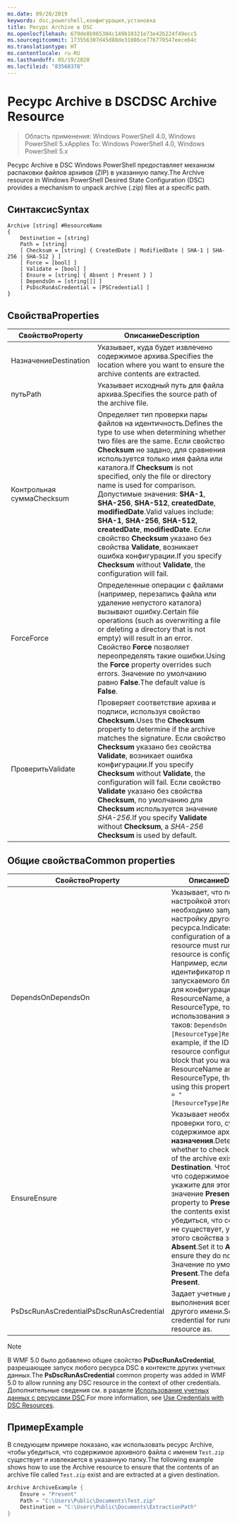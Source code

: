 ```yaml
---
ms.date: 09/20/2019
keywords: dsc,powershell,конфигурация,установка
title: Ресурс Archive в DSC
ms.openlocfilehash: 679de8b965304c149b10321e73e42b224f49ecc5
ms.sourcegitcommit: 173556307d45d88de31086ce776770547eece64c
ms.translationtype: HT
ms.contentlocale: ru-RU
ms.lasthandoff: 05/19/2020
ms.locfileid: "83560378"
---
```

# <a name="dsc-archive-resource"></a><span data-ttu-id="1d92b-103">Ресурс Archive в DSC</span><span class="sxs-lookup"><span data-stu-id="1d92b-103">DSC Archive Resource</span></span>

> <span data-ttu-id="1d92b-104">Область применения: Windows PowerShell 4.0, Windows PowerShell 5.x</span><span class="sxs-lookup"><span data-stu-id="1d92b-104">Applies To: Windows PowerShell 4.0, Windows PowerShell 5.x</span></span>

<span data-ttu-id="1d92b-105">Ресурс Archive в DSC Windows PowerShell предоставляет механизм распаковки файлов архивов (ZIP) в указанную папку.</span><span class="sxs-lookup"><span data-stu-id="1d92b-105">The Archive resource in Windows PowerShell Desired State Configuration (DSC) provides a mechanism to unpack archive (.zip) files at a specific path.</span></span>

## <a name="syntax"></a><span data-ttu-id="1d92b-106">Синтаксис</span><span class="sxs-lookup"><span data-stu-id="1d92b-106">Syntax</span></span>

```Syntax
Archive [string] #ResourceName
{
    Destination = [string]
    Path = [string]
    [ Checksum = [string] { CreatedDate | ModifiedDate | SHA-1 | SHA-256 | SHA-512 } ]
    [ Force = [bool] ]
    [ Validate = [bool] ]
    [ Ensure = [string] { Absent | Present } ]
    [ DependsOn = [string[]] ]
    [ PsDscRunAsCredential = [PSCredential] ]
}
```

## <a name="properties"></a><span data-ttu-id="1d92b-107">Свойства</span><span class="sxs-lookup"><span data-stu-id="1d92b-107">Properties</span></span>

|<span data-ttu-id="1d92b-108">Свойство</span><span class="sxs-lookup"><span data-stu-id="1d92b-108">Property</span></span> |<span data-ttu-id="1d92b-109">Описание</span><span class="sxs-lookup"><span data-stu-id="1d92b-109">Description</span></span> |
|---|---|
|<span data-ttu-id="1d92b-110">Назначение</span><span class="sxs-lookup"><span data-stu-id="1d92b-110">Destination</span></span> |<span data-ttu-id="1d92b-111">Указывает, куда будет извлечено содержимое архива.</span><span class="sxs-lookup"><span data-stu-id="1d92b-111">Specifies the location where you want to ensure the archive contents are extracted.</span></span> |
|<span data-ttu-id="1d92b-112">путь</span><span class="sxs-lookup"><span data-stu-id="1d92b-112">Path</span></span> |<span data-ttu-id="1d92b-113">Указывает исходный путь для файла архива.</span><span class="sxs-lookup"><span data-stu-id="1d92b-113">Specifies the source path of the archive file.</span></span> |
|<span data-ttu-id="1d92b-114">Контрольная сумма</span><span class="sxs-lookup"><span data-stu-id="1d92b-114">Checksum</span></span> |<span data-ttu-id="1d92b-115">Определяет тип проверки пары файлов на идентичность.</span><span class="sxs-lookup"><span data-stu-id="1d92b-115">Defines the type to use when determining whether two files are the same.</span></span> <span data-ttu-id="1d92b-116">Если свойство **Checksum** не задано, для сравнения используется только имя файла или каталога.</span><span class="sxs-lookup"><span data-stu-id="1d92b-116">If **Checksum** is not specified, only the file or directory name is used for comparison.</span></span> <span data-ttu-id="1d92b-117">Допустимые значения: **SHA-1**, **SHA-256**, **SHA-512**, **createdDate**, **modifiedDate**.</span><span class="sxs-lookup"><span data-stu-id="1d92b-117">Valid values include: **SHA-1**, **SHA-256**, **SHA-512**, **createdDate**, **modifiedDate**.</span></span> <span data-ttu-id="1d92b-118">Если свойство **Checksum** указано без свойства **Validate**, возникает ошибка конфигурации.</span><span class="sxs-lookup"><span data-stu-id="1d92b-118">If you specify **Checksum** without **Validate**, the configuration will fail.</span></span> |
|<span data-ttu-id="1d92b-119">Force</span><span class="sxs-lookup"><span data-stu-id="1d92b-119">Force</span></span> |<span data-ttu-id="1d92b-120">Определенные операции с файлами (например, перезапись файла или удаление непустого каталога) вызывают ошибку.</span><span class="sxs-lookup"><span data-stu-id="1d92b-120">Certain file operations (such as overwriting a file or deleting a directory that is not empty) will result in an error.</span></span> <span data-ttu-id="1d92b-121">Свойство **Force** позволяет переопределять такие ошибки.</span><span class="sxs-lookup"><span data-stu-id="1d92b-121">Using the **Force** property overrides such errors.</span></span> <span data-ttu-id="1d92b-122">Значение по умолчанию равно **False**.</span><span class="sxs-lookup"><span data-stu-id="1d92b-122">The default value is **False**.</span></span> |
|<span data-ttu-id="1d92b-123">Проверить</span><span class="sxs-lookup"><span data-stu-id="1d92b-123">Validate</span></span>| <span data-ttu-id="1d92b-124">Проверяет соответствие архива и подписи, используя свойство **Checksum**.</span><span class="sxs-lookup"><span data-stu-id="1d92b-124">Uses the **Checksum** property to determine if the archive matches the signature.</span></span> <span data-ttu-id="1d92b-125">Если свойство **Checksum** указано без свойства **Validate**, возникает ошибка конфигурации.</span><span class="sxs-lookup"><span data-stu-id="1d92b-125">If you specify **Checksum** without **Validate**, the configuration will fail.</span></span> <span data-ttu-id="1d92b-126">Если свойство **Validate** указано без свойства **Checksum**, по умолчанию для **Checksum** используется значение _SHA-256_.</span><span class="sxs-lookup"><span data-stu-id="1d92b-126">If you specify **Validate** without **Checksum**, a _SHA-256_ **Checksum** is used by default.</span></span> |

## <a name="common-properties"></a><span data-ttu-id="1d92b-127">Общие свойства</span><span class="sxs-lookup"><span data-stu-id="1d92b-127">Common properties</span></span>

|<span data-ttu-id="1d92b-128">Свойство</span><span class="sxs-lookup"><span data-stu-id="1d92b-128">Property</span></span> |<span data-ttu-id="1d92b-129">Описание</span><span class="sxs-lookup"><span data-stu-id="1d92b-129">Description</span></span> |
|---|---|
|<span data-ttu-id="1d92b-130">DependsOn</span><span class="sxs-lookup"><span data-stu-id="1d92b-130">DependsOn</span></span> |<span data-ttu-id="1d92b-131">Указывает, что перед настройкой этого ресурса необходимо запустить настройку другого ресурса.</span><span class="sxs-lookup"><span data-stu-id="1d92b-131">Indicates that the configuration of another resource must run before this resource is configured.</span></span> <span data-ttu-id="1d92b-132">Например, если идентификатор первого запускаемого блока сценария для конфигурации ресурса — ResourceName, а его тип — ResourceType, то синтаксис использования этого свойства таков: `DependsOn = "[ResourceType]ResourceName"`.</span><span class="sxs-lookup"><span data-stu-id="1d92b-132">For example, if the ID of the resource configuration script block that you want to run first is ResourceName and its type is ResourceType, the syntax for using this property is `DependsOn = "[ResourceType]ResourceName"`.</span></span> |
|<span data-ttu-id="1d92b-133">Ensure</span><span class="sxs-lookup"><span data-stu-id="1d92b-133">Ensure</span></span> |<span data-ttu-id="1d92b-134">Указывает необходимость проверки того, существует ли содержимое архива в **папке назначения**.</span><span class="sxs-lookup"><span data-stu-id="1d92b-134">Determines whether to check if the content of the archive exists at the **Destination**.</span></span> <span data-ttu-id="1d92b-135">Чтобы убедиться, что содержимое существует, укажите для этого свойства значение **Present**.</span><span class="sxs-lookup"><span data-stu-id="1d92b-135">Set this property to **Present** to ensure the contents exist.</span></span> <span data-ttu-id="1d92b-136">Чтобы убедиться, что содержимого не существует, укажите для этого свойства значение **Absent**.</span><span class="sxs-lookup"><span data-stu-id="1d92b-136">Set it to **Absent** to ensure they do not exist.</span></span> <span data-ttu-id="1d92b-137">Значение по умолчанию — **Present**.</span><span class="sxs-lookup"><span data-stu-id="1d92b-137">The default value is **Present**.</span></span> |
|<span data-ttu-id="1d92b-138">PsDscRunAsCredential</span><span class="sxs-lookup"><span data-stu-id="1d92b-138">PsDscRunAsCredential</span></span> |<span data-ttu-id="1d92b-139">Задает учетные данные для выполнения всего ресурса от другого имени.</span><span class="sxs-lookup"><span data-stu-id="1d92b-139">Sets the credential for running the entire resource as.</span></span> |

> [!NOTE]
> <span data-ttu-id="1d92b-140">В WMF 5.0 было добавлено общее свойство **PsDscRunAsCredential**, разрешающее запуск любого ресурса DSC в контексте других учетных данных.</span><span class="sxs-lookup"><span data-stu-id="1d92b-140">The **PsDscRunAsCredential** common property was added in WMF 5.0 to allow running any DSC resource in the context of other credentials.</span></span> <span data-ttu-id="1d92b-141">Дополнительные сведения см. в разделе [Использование учетных данных с ресурсами DSC](../../../configurations/runasuser.md).</span><span class="sxs-lookup"><span data-stu-id="1d92b-141">For more information, see [Use Credentials with DSC Resources](../../../configurations/runasuser.md).</span></span>

## <a name="example"></a><span data-ttu-id="1d92b-142">Пример</span><span class="sxs-lookup"><span data-stu-id="1d92b-142">Example</span></span>

<span data-ttu-id="1d92b-143">В следующем примере показано, как использовать ресурс Archive, чтобы убедиться, что содержимое архивного файла с именем `Test.zip` существует и извлекается в указанную папку.</span><span class="sxs-lookup"><span data-stu-id="1d92b-143">The following example shows how to use the Archive resource to ensure that the contents of an archive file called `Test.zip` exist and are extracted at a given destination.</span></span>

```powershell
Archive ArchiveExample {
    Ensure = "Present"
    Path = "C:\Users\Public\Documents\Test.zip"
    Destination = "C:\Users\Public\Documents\ExtractionPath"
}
```
